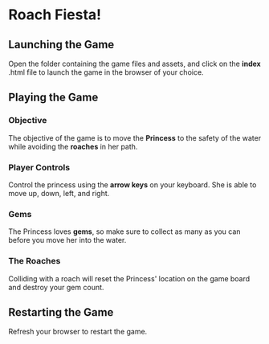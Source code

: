 <h1> Roach Fiesta! </h1>

<h2> Launching the Game </h2>

Open the folder containing the game files and assets, and click on the **index** .html file to launch the game in the browser of your choice.

<h2> Playing the Game </h2>

<h3> Objective </h3>

The objective of the game is to move the **Princess** to the safety of the water while avoiding the **roaches** in her path.

<h3> Player Controls </h3>

Control the princess using the **arrow keys** on your keyboard. She is able to move up, down, left, and right.

<h3> Gems </h3>

The Princess loves **gems**, so make sure to collect as many as you can before you move her into the water.

<h3> The Roaches </h3>

Colliding with a roach will reset the Princess' location on the game board and destroy your gem count.

<h2> Restarting the Game </h2>

Refresh your browser to restart the game.











